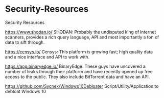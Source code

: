 # Security-Resources
Security Resources

https://www.shodan.io/ SHODAN: Probably the undisputed king of Internet scanners, provides a rich query language, API and most importantly a ton of data to sift through.

https://censys.io/ Censys: This platform is growing fast; high quality data and a nice interface and API to work with.

https://app.binaryedge.io/ BinaryEdge: These guys have uncovered a number of leaks through their platform and have recently opened up free access to the public. They also include BitTorrent data and have an API.

https://github.com/Sycnex/Windows10Debloater Script/Utility/Application to debloat Windows 10
